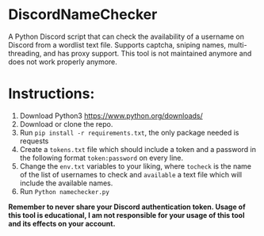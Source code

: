 # DiscordNameChecker
A Python Discord script that can check the availability of a username on Discord from a wordlist text file. Supports captcha, sniping names, multi-threading, and has proxy support. This tool is not maintained anymore and does not work properly anymore.

# Instructions:
1. Download Python3 https://www.python.org/downloads/
2. Download or clone the repo.
3. Run `pip install -r requirements.txt`, the only package needed is requests
4. Create a `tokens.txt` file which should include a token and a password in the following format `token:password` on every line.
5. Change the `env.txt` variables to your liking, where `tocheck` is the name of the list of usernames to check and `available` a text file which will include the available names.
6. Run `Python namechecker.py`

**Remember to never share your Discord authentication token. Usage of this tool is educational, I am not responsible for your usage of this tool and its effects on your account.**
